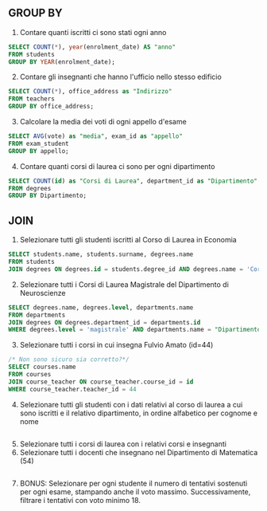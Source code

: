 ## GROUP BY

1. Contare quanti iscritti ci sono stati ogni anno

```sql
SELECT COUNT(*), year(enrolment_date) AS "anno"
FROM students
GROUP BY YEAR(enrolment_date);
```

2. Contare gli insegnanti che hanno l'ufficio nello stesso edificio

```sql
SELECT COUNT(*), office_address as "Indirizzo"
FROM teachers
GROUP BY office_address;
```

3. Calcolare la media dei voti di ogni appello d'esame

```sql
SELECT AVG(vote) as "media", exam_id as "appello"
FROM exam_student
GROUP BY appello;
```

4. Contare quanti corsi di laurea ci sono per ogni dipartimento

```sql
SELECT COUNT(id) as "Corsi di Laurea", department_id as "Dipartimento"
FROM degrees
GROUP BY Dipartimento;
```

## JOIN

1. Selezionare tutti gli studenti iscritti al Corso di Laurea in Economia

```sql
SELECT students.name, students.surname, degrees.name
FROM students
JOIN degrees ON degrees.id = students.degree_id AND degrees.name = 'Corso di Laurea in Economia';
```

2. Selezionare tutti i Corsi di Laurea Magistrale del Dipartimento di Neuroscienze

```sql
SELECT degrees.name, degrees.level, departments.name
FROM departments
JOIN degrees ON degrees.department_id = departments.id
WHERE degrees.level = 'magistrale' AND departments.name = "Dipartimento di Neuroscienze";
```

3. Selezionare tutti i corsi in cui insegna Fulvio Amato (id=44)

```sql
/* Non sono sicuro sia corretto?*/
SELECT courses.name
FROM courses
JOIN course_teacher ON course_teacher.course_id = id
WHERE course_teacher.teacher_id = 44
```

4. Selezionare tutti gli studenti con i dati relativi al corso di laurea a cui sono iscritti e il relativo dipartimento, in ordine alfabetico per cognome e nome

```sql

```

5. Selezionare tutti i corsi di laurea con i relativi corsi e insegnanti
6. Selezionare tutti i docenti che insegnano nel Dipartimento di Matematica (54)

```sql

```

7. BONUS: Selezionare per ogni studente il numero di tentativi sostenuti per ogni esame, stampando anche il voto massimo. Successivamente, filtrare i tentativi con voto minimo 18.

```sql

```
